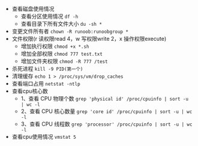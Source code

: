 
+ 查看磁盘使用情况
   + 查看分区使用情况 `df -h`
   + 查看目录下所有文件大小 `du -sh *`
+ 变更文件所有者 `chown -R runoob:runoobgroup *`
+ 文件权限(r 读权限read  4，w 写权限write 2，x 操作权限execute)
   + 增加执行权限 `chmod +x *.sh`
   + 增加全部权限 `chmod 777 test.txt`
   + 增加文件夹权限 `chmod -R 777 /test`
+ 杀死进程 `kill -9 PID(第一个)`
+ 清理缓存 `echo 1 > /proc/sys/vm/drop_caches`
+ 查看端口占用 `netstat -ntlp`
+ 查看cpu核心数 
  + 1、查看 CPU 物理个数 `grep 'physical id' /proc/cpuinfo | sort -u | wc -l`
  + 2、查看 CPU 核心数量 `grep 'core id' /proc/cpuinfo | sort -u | wc -l`
  + 3、查看 CPU 线程数 `grep 'processor' /proc/cpuinfo | sort -u | wc -l`
+ 查看cpu使用情况 `vmstat 5`
